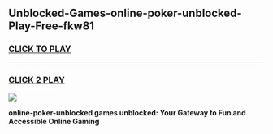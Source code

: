 
## Unblocked-Games-online-poker-unblocked-Play-Free-fkw81
<h3>
<a href="https://premium76.site?title=online-poker-unblocked&ref=24M">CLICK TO PLAY</a></h3>
<hr>

<h3>
<a href="https://premium76.site?title=online-poker-unblocked&ref=24M">CLICK 2 PLAY</a>
  
</h3>

<a href="https://premium76.site?title=online-poker-unblocked&ref=24M"><img src="https://clearcache.store/games.png"></a>


**online-poker-unblocked games unblocked: Your Gateway to Fun and Accessible Online Gaming**
